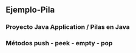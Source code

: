 ## Ejemplo-Pila
### Proyecto Java Application /  Pilas en Java
### Métodos push - peek - empty - pop

